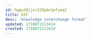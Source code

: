 ```yaml
---
id: hggu30jjns329pbe3pfymq2
title: KIF
desc: 'knowledge interchange format'
updated: 1710872213414
created: 1710872213414
---
```

